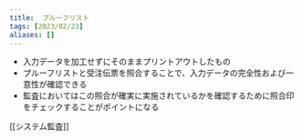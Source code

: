 ```yaml
---
title:  プルーフリスト
tags: [2023/02/23]
aliases: []
---
```


- 入力データを加工せずにそのままプリントアウトしたもの
- プルーフリストと受注伝票を照合することで、入力データの完全性および一意性が確認できる
- 監査においてはこの照合が確実に実施されているかを確認するために照合印をチェックすることがポイントになる

[[システム監査]]